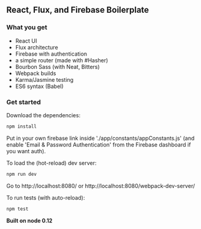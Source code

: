 ## React, Flux, and Firebase Boilerplate

### What you get

* React UI
* Flux architecture
* Firebase with authentication
* a simple router (made with #Hasher)
* Bourbon Sass (with Neat, Bitters)
* Webpack builds
* Karma/Jasmine testing
* ES6 syntax (Babel)

### Get started

Download the dependencies:
```javascript
npm install
```
Put in your own firebase link inside './app/constants/appConstants.js'
(and enable 'Email & Password Authentication' from the Firebase dashboard if you want auth).

To load the (hot-reload) dev server:
```javascript
npm run dev
```
Go to http://localhost:8080/ or
http://localhost:8080/webpack-dev-server/

To run tests (with auto-reload):
```javascript
npm test
```
**Built on node 0.12**
